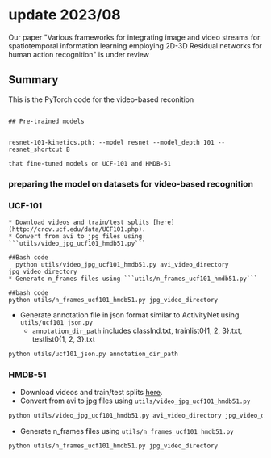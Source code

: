 # update 2023/08

Our paper "Various frameworks for integrating image and video streams for spatiotemporal information learning employing 2D-3D Residual networks for human action recognition" is under review 



## Summary

This is the PyTorch code for the video-based reconition 
```

## Pre-trained models


resnet-101-kinetics.pth: --model resnet --model_depth 101 --resnet_shortcut B

that fine-tuned models on UCF-101 and HMDB-51
```

### preparing the model on datasets for video-based recognition 

### UCF-101
```
* Download videos and train/test splits [here](http://crcv.ucf.edu/data/UCF101.php).
* Convert from avi to jpg files using ```utils/video_jpg_ucf101_hmdb51.py```

##Bash code
  python utils/video_jpg_ucf101_hmdb51.py avi_video_directory jpg_video_directory
* Generate n_frames files using ```utils/n_frames_ucf101_hmdb51.py```

##bash code
python utils/n_frames_ucf101_hmdb51.py jpg_video_directory
```

* Generate annotation file in json format similar to ActivityNet using ```utils/ucf101_json.py```
  * ```annotation_dir_path``` includes classInd.txt, trainlist0{1, 2, 3}.txt, testlist0{1, 2, 3}.txt

```bash
python utils/ucf101_json.py annotation_dir_path
```

### HMDB-51

* Download videos and train/test splits [here](http://serre-lab.clps.brown.edu/resource/hmdb-a-large-human-motion-database/).
* Convert from avi to jpg files using ```utils/video_jpg_ucf101_hmdb51.py```

```bash
python utils/video_jpg_ucf101_hmdb51.py avi_video_directory jpg_video_directory
```

* Generate n_frames files using ```utils/n_frames_ucf101_hmdb51.py```

```bash
python utils/n_frames_ucf101_hmdb51.py jpg_video_directory
```

